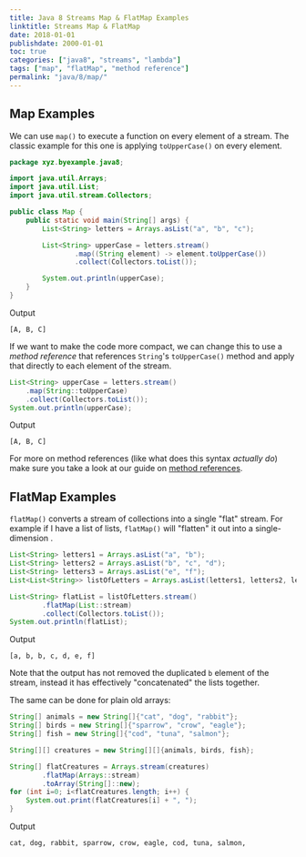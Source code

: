 ```yaml
---
title: Java 8 Streams Map & FlatMap Examples
linktitle: Streams Map & FlatMap
date: 2018-01-01
publishdate: 2000-01-01
toc: true
categories: ["java8", "streams", "lambda"]
tags: ["map", "flatMap", "method reference"]
permalink: "java/8/map/"
---
```


## Map Examples
We can use `map()` to execute a function on every element of a stream.  The
classic example for this one is applying `toUpperCase()` on every element.

```java
package xyz.byexample.java8;

import java.util.Arrays;
import java.util.List;
import java.util.stream.Collectors;

public class Map {
    public static void main(String[] args) {
        List<String> letters = Arrays.asList("a", "b", "c");

        List<String> upperCase = letters.stream()
                .map((String element) -> element.toUpperCase())
                .collect(Collectors.toList());

        System.out.println(upperCase);
    }
}
```
Output
```
[A, B, C]
```
If we want to make the code more compact, we can change this to use a
*method reference* that references `String`'s `toUpperCase()` method and apply
that directly to each element of the stream.

```java
List<String> upperCase = letters.stream()
    .map(String::toUpperCase)
    .collect(Collectors.toList());
System.out.println(upperCase);
```
Output
```
[A, B, C]
```

For more on method references (like what does this syntax *actually do*) make
sure you take a look at our guide on [method references](/java/8/methodReference/).

## FlatMap Examples
`flatMap()` converts a stream of collections into a single "flat" stream.  For
example if I have a list of lists, `flatMap()` will "flatten" it out into a
single-dimension .

```java
List<String> letters1 = Arrays.asList("a", "b");
List<String> letters2 = Arrays.asList("b", "c", "d");
List<String> letters3 = Arrays.asList("e", "f");
List<List<String>> listOfLetters = Arrays.asList(letters1, letters2, letters3);

List<String> flatList = listOfLetters.stream()
        .flatMap(List::stream)
        .collect(Collectors.toList());
System.out.println(flatList);
```
Output
```
[a, b, b, c, d, e, f]
```
Note that the output has not removed the duplicated `b` element of the stream,
instead it has effectively "concatenated" the lists together.

The same can be done for plain old arrays:

```java
String[] animals = new String[]{"cat", "dog", "rabbit"};
String[] birds = new String[]{"sparrow", "crow", "eagle"};
String[] fish = new String[]{"cod", "tuna", "salmon"};

String[][] creatures = new String[][]{animals, birds, fish};

String[] flatCreatures = Arrays.stream(creatures)
        .flatMap(Arrays::stream)
        .toArray(String[]::new);
for (int i=0; i<flatCreatures.length; i++) {
    System.out.print(flatCreatures[i] + ", ");
}
```
Output
```
cat, dog, rabbit, sparrow, crow, eagle, cod, tuna, salmon, 
```